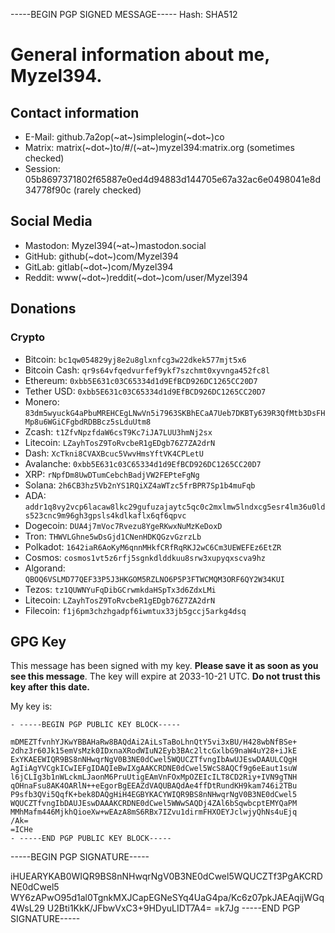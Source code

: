 -----BEGIN PGP SIGNED MESSAGE-----
Hash: SHA512

# General information about me, Myzel394.

## Contact information

* E-Mail: github.7a2op(~at~)simplelogin(~dot~)co
* Matrix: matrix(~dot~)to/#/(~at~)myzel394:matrix.org (sometimes checked)
* Session: 05b8697371802f65887e0ed4d94883d144705e67a32ac6e0498041e8d34778f90c (rarely checked)

## Social Media

* Mastodon: Myzel394(~at~)mastodon.social
* GitHub: github(~dot~)com/Myzel394
* GitLab: gitlab(~dot~)com/Myzel394
* Reddit: www(~dot~)reddit(~dot~)com/user/Myzel394

## Donations

### Crypto

* Bitcoin: `bc1qw054829yj8e2u8glxnfcg3w22dkek577mjt5x6`
* Bitcoin Cash: `qr9s64vfqedvurfef9ykf7szchmt0xyvnga452fc8l`
* Ethereum: `0xbb5E631c03C65334d1d9EfBCD926DC1265CC20D7`
* Tether USD: `0xbb5E631c03C65334d1d9EfBCD926DC1265CC20D7`
* Monero: `83dm5wyuckG4aPbuMREHCEgLNwVn5i7963SKBhECaA7Ueb7DKBTy639R3QfMtb3DsFHMp8u6WGiCFgbdRDBBcz5sLduUtm8`
* Zcash: `t1ZfvNpzfdaW6csT9Kc7iJA7LUU3hmNj2sx`
* Litecoin: `LZayhTosZ9ToRvcbeR1gEDgb76Z7ZA2drN`
* Dash: `XcTkni8CVAXBcuc5VwvHmsYftVK4CPLetU`
* Avalanche: `0xbb5E631c03C65334d1d9EfBCD926DC1265CC20D7`
* XRP: `rNpfDm8UwDTumCebchBadjVW2FEPteFgNg`
* Solana: `2h6CB3hz5Vb2nYS1RQiXZ4aWTzc5frBPR7Sp1b4muFqb`
* ADA: `addr1q8vy2vcp6lacaw8lkc29gufuzajaytc5qc0c2mxlmw5lndxcg5esr4lm36u0lds523cnc9m96gh3gpsls4kdlkaflx6qf6qpvc`
* Dogecoin: `DUA4j7mVoc7Rvezu8YgeRKwxNuMzKeDoxD`
* Tron: `THWVLGhne5wDsGjd1CNenHDKQGzvGzrzLb`
* Polkadot: `1642iaR6AoKyM6qnnMHkfCRfRqRKJ2wC6Cm3UEWEFEz6EtZR`
* Cosmos: `cosmos1vt5z6rfj5sgnkdlddkuu8srw3xupyqxscva9hz`
* Algorand: `QBOQ6VSLMD77QEF33P5J3HKGOM5RZLNO6P5P3FTWCMQM3ORF6QY2W34KUI`
* Tezos: `tz1QUWNYuFqDibGCrwmkdaHSpTx3d6ZdxLMi`
* Litecoin: `LZayhTosZ9ToRvcbeR1gEDgb76Z7ZA2drN`
* Filecoin: `f1j6pm3chzhgadpf6iwmtux33jb5gccj5arkg4dsq`

## GPG Key

This message has been signed with my key. **Please save it as soon as you see this message**.
The key will expire at 2033-10-21 UTC. **Do not trust this key after this date.**

My key is:

```
- -----BEGIN PGP PUBLIC KEY BLOCK-----

mDMEZTfvnhYJKwYBBAHaRw8BAQdAi2AiLsTaBoLhnQtY5vi3xBU/H428wbNfBSe+
2dhz3r60Jk15emVsMzk0IDxnaXRodWIuN2Eyb3BAc2ltcGxlbG9naW4uY28+iJkE
ExYKAEEWIQR9BS8nNHwqrNgV0B3NE0dCwel5WQUCZTfvngIbAwUJEswDAAULCQgH
AgIiAgYVCgkICwIEFgIDAQIeBwIXgAAKCRDNE0dCwel5WcS8AQCf9g6eEaut1suW
l6jCLIg3b1nWLckmLJaonM6PruUtigEAmVnFOxMpOZEIcILT8CD2Riy+IVN9gTNH
qOHnaFsu8AK4OARlN++eEgorBgEEAZdVAQUBAQdAe4ffDtRundKH9kam746i2TBu
P9sfb3QVi5QqfK+bek8DAQgHiH4EGBYKACYWIQR9BS8nNHwqrNgV0B3NE0dCwel5
WQUCZTfvngIbDAUJEswDAAAKCRDNE0dCwel5WWwSAQDj4ZAl6bSqwbcptEMYQaPM
MMhMafm446MjkhQioeXw+wEAzA8mS6RBx7IZvu1dirmFHXOEYJclwjyQhNs4uEjq
/Ak=
=ICHe
- -----END PGP PUBLIC KEY BLOCK-----
```

-----BEGIN PGP SIGNATURE-----

iHUEARYKAB0WIQR9BS8nNHwqrNgV0B3NE0dCwel5WQUCZTf3PgAKCRDNE0dCwel5
WY6zAPwO95d1al0TgnkMXJCapEGNeSYq4UaG4pa/Kc6z07pkJAEAqijWGq4WsL29
U2Bti1KkK/JFbwVxC3+9HDyuLIDT7A4=
=k7Jg
-----END PGP SIGNATURE-----
